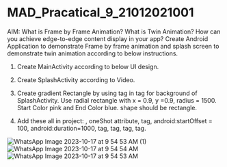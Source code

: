 # MAD_Pracatical_9_21012021001
AIM: What is Frame by Frame Animation? What is Twin Animation? How can you achieve edge-to-edge content display in your app?  Create Android Application to demonstrate Frame by frame animation and splash screen to demonstrate twin animation according to below instructions.

1. Create MainActivity according to below UI design.

2. Create SplashActivity according to Video.

3. Create gradient Rectangle by using <gradient> tag in <shape> tag for background of SplashActivity. Use radial rectangle with x = 0.9, y =0.9, radius = 1500. Start Color pink and End Color blue. shape should be rectangle.

4. Add these all in project: <animation-list>, oneShot attribute, <set> tag, android:startOffset = 100, android:duration=1000, <scale> tag, <translate> tag, <rotate> tag, <alpha> tag.

![WhatsApp Image 2023-10-17 at 9 54 53 AM (1)](https://github.com/AdesharaBrijesh/MAD_Pracatical_9_21012021001/assets/98079442/591d8509-c5e4-4613-8a4b-986447ab9100)
![WhatsApp Image 2023-10-17 at 9 54 54 AM](https://github.com/AdesharaBrijesh/MAD_Pracatical_9_21012021001/assets/98079442/6267ada5-2ee2-49b6-95d0-ece806115793)
![WhatsApp Image 2023-10-17 at 9 54 53 AM](https://github.com/AdesharaBrijesh/MAD_Pracatical_9_21012021001/assets/98079442/84e2a06e-dfdb-4cc7-b5a1-bd1927097348)
